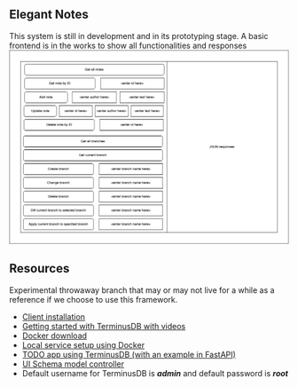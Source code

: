 ## Elegant Notes
This system is still in development and in its prototyping stage. A basic frontend is in the works to show all functionalities and responses
![Engineering screen with basic controls and text area to show responses from the backend](./basic-frontend.drawio.png)

## Resources
Experimental throwaway branch that may or may not live for a while as a reference if we choose to use this framework.
- [Client installation](https://terminusdb.com/docs/install-the-python-client/)
- [Getting started with TerminusDB with videos](https://ai-infrastructure.org/getting-started-with-terminusdb-using-the-python-client/)
- [Docker download](https://docs.docker.com/desktop/release-notes/)
- [Local service setup using Docker](https://terminusdb.com/docs/install-terminusdb-as-a-docker-container/)
- [TODO app using TerminusDB (with an example in FastAPI)](https://www.youtube.com/watch?v=3qgDGeHDwIs&t=110s)
- [UI Schema model controller](https://terminusdb.com/docs/use-the-model-builder-ui/)
- Default username for TerminusDB is ***admin*** and default password is ***root***
